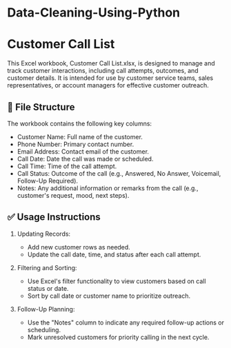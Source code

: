 # Data-Cleaning-Using-Python

# Customer Call List

This Excel workbook, Customer Call List.xlsx, is designed to manage and track customer interactions, including call attempts, outcomes, and customer details. It is intended for use by customer service teams, sales representatives, or account managers for effective customer outreach.

## 📁 File Structure

The workbook contains the following key columns:

- Customer Name: Full name of the customer.
- Phone Number: Primary contact number.
- Email Address: Contact email of the customer.
- Call Date: Date the call was made or scheduled.
- Call Time: Time of the call attempt.
- Call Status: Outcome of the call (e.g., Answered, No Answer, Voicemail, Follow-Up Required).
- Notes: Any additional information or remarks from the call (e.g., customer's request, mood, next steps).

## ✅ Usage Instructions

1. Updating Records:
   - Add new customer rows as needed.
   - Update the call date, time, and status after each call attempt.

2. Filtering and Sorting:
   - Use Excel's filter functionality to view customers based on call status or date.
   - Sort by call date or customer name to prioritize outreach.

3. Follow-Up Planning:
   - Use the "Notes" column to indicate any required follow-up actions or scheduling.
   - Mark unresolved customers for priority calling in the next cycle.


